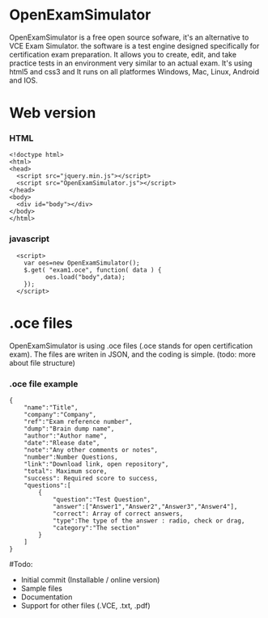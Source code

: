 # OpenExamSimulator
OpenExamSimulator is a free open source sofware, it's an alternative to VCE Exam Simulator. the software is a test engine designed specifically for certification exam preparation. It allows you to create, edit, and take practice tests in an environment very similar to an actual exam.
It's using html5 and css3 and It runs on all platformes Windows, Mac, Linux, Android and IOS.


# Web version

### HTML 
```
<!doctype html>
<html>
<head>
  <script src="jquery.min.js"></script>
  <script src="OpenExamSimulator.js"></script>
</head>
<body>
  <div id="body"></div>
</body>
</html>
```

### javascript 
```
  <script>
	var oes=new OpenExamSimulator();
  	$.get( "exam1.oce", function( data ) {		  
		  oes.load("body",data);
	});
  </script>
```


# .oce files
OpenExamSimulator is using .oce files (.oce stands for open certification exam). 
The files are writen in JSON, and the coding is simple. (todo: more about file structure)

### .oce file example
```
{
	"name":"Title",
	"company":"Company",
	"ref":"Exam reference number",	
	"dump":"Brain dump name",
	"author":"Author name",
	"date":"Rlease date",
	"note":"Any other comments or notes",
	"number":Number Questions,
	"link":"Download link, open repository",
	"total": Maximum score,
	"success": Required score to success,
	"questions":[
		{
			"question":"Test Question",
			"answer":["Answer1","Answer2","Answer3","Answer4"],
			"correct": Array of correct answers,
			"type":The type of the answer : radio, check or drag,
			"category":"The section"
		}
	]
}
```



#Todo:
- Initial commit (Installable / online version)
- Sample files
- Documentation
- Support for other files  (.VCE, .txt, .pdf)
